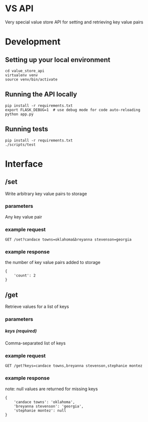 VS API
======
Very special value store API for setting and retrieving key value pairs

# Development
## Setting up your local environment
```
cd value_store_api
virtualenv venv
source venv/bin/activate
```

## Running the API locally
```
pip install -r requirements.txt
export FLASK_DEBUG=1  # use debug mode for code auto-reloading
python app.py
```

## Running tests
```
pip install -r requirements.txt
./scripts/test
```

# Interface
## /set
Write arbitrary key value pairs to storage

### parameters
Any key value pair

### example request
```
GET /set?candace towns=oklahoma&breyanna stevenson=georgia
```

### example response
the number of key value pairs added to storage
```
{
    'count': 2
}
```

## /get
Retrieve values for a list of keys

### parameters
##### keys (required)
Comma-separated list of keys

### example request
```
GET /get?keys=candace towns,breyanna stevenson,stephanie montez
```

### example response
note: null values are returned for missing keys
```
{
    'candace towns': 'oklahoma',
    'breyanna stevenson': 'georgia',
    'stephanie montez': null
}
```
